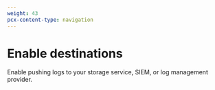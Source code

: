 ```yaml
---
weight: 43
pcx-content-type: navigation
---
```


# Enable destinations

Enable pushing logs to your storage service, SIEM, or log management provider.

<DirectoryListing path="/get-started/enable-destinations" />
